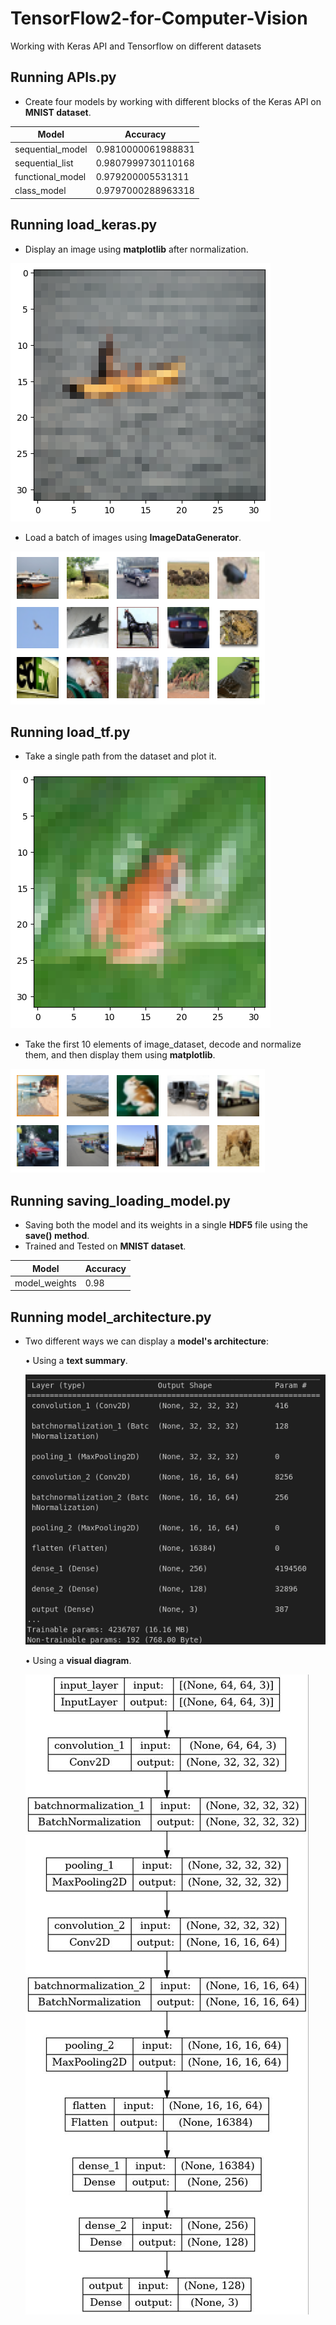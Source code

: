 # TensorFlow2-for-Computer-Vision
Working with Keras API and Tensorflow on different datasets

## Running APIs.py
* Create four models by working with different blocks of the Keras API on <b>MNIST dataset</b>.

| Model  |  Accuracy |
| ------------- | ------------- |
| sequential_model  | 0.9810000061988831  |
| sequential_list  | 0.9807999730110168  |
| functional_model  | 0.979200005531311  |
| class_model  | 0.9797000288963318  |


## Running load_keras.py
* Display an image using <b>matplotlib</b> after normalization.

![Sample](https://github.com/hasanoqool/TensorFlow2-for-Computer-Vision/blob/main/images/boat.png)



* Load a batch of images using <b>ImageDataGenerator</b>.

![Batch](https://github.com/hasanoqool/TensorFlow2-for-Computer-Vision/blob/main/images/multi.png)


## Running load_tf.py
* Take a single path from the dataset and plot it.

![Sample2](https://github.com/hasanoqool/TensorFlow2-for-Computer-Vision/blob/main/images/frog.png)



* Take the first 10 elements of image_dataset, decode and normalize them, and then display them using <b>matplotlib</b>.

![Batch2](https://github.com/hasanoqool/TensorFlow2-for-Computer-Vision/blob/main/images/multi2.png)


## Running saving_loading_model.py
* Saving both the model and its weights in a single <b>HDF5</b> file using the <b>save() method</b>.
* Trained and Tested on <b>MNIST dataset</b>.

| Model  | Accuracy |
| ------------- | ------------- |
| model_weights  | 0.98  |


## Running model_architecture.py
* Two different ways we can display a <b>model's architecture</b>:

    • Using a <b>text summary</b>.

    ![summary](https://github.com/hasanoqool/TensorFlow2-for-Computer-Vision/blob/main/images/model_summary.png)


    • Using a <b>visual diagram</b>.

    ![plot](https://github.com/hasanoqool/TensorFlow2-for-Computer-Vision/blob/main/images/model_arch.jpg)

